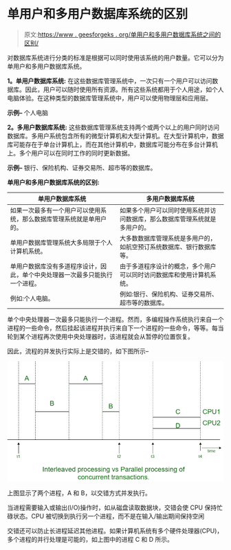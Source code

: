 # 单用户和多用户数据库系统的区别

> 原文:[https://www . geesforgeks . org/单用户和多用户数据库系统之间的区别/](https://www.geeksforgeeks.org/difference-between-single-user-and-multi-user-database-systems/)

对数据库系统进行分类的标准是根据可以同时使用该系统的用户数量。它可以分为单用户和多用户数据库系统。

**1。单用户数据库系统:**
在这些数据库管理系统中，一次只有一个用户可以访问数据库。因此，用户可以随时使用所有资源。所有这些系统都用于个人用途，如个人电脑体验。在这种类型的数据库管理系统中，用户可以使用物理层和应用层。

**示例–**
个人电脑

**2。多用户数据库系统:**
这些数据库管理系统支持两个或两个以上的用户同时访问数据库。多用户系统包含所有的微型计算机和大型计算机。在大型计算机中，数据库可能存在于单台计算机上，而在其他计算机中，数据库可能分布在多台计算机上。多个用户可以在同时工作的同时更新数据。

**示例–**
银行、保险机构、证券交易所、超市等的数据库。

**单用户和多用户数据库系统的区别:**

<center>

| 单用户数据库系统 | 多用户数据库系统 |
| --- | --- |
| 如果一次最多有一个用户可以使用系统，那么数据库管理系统就是单用户的。 | 如果多个用户可以同时使用系统并访问数据库，那么数据库管理系统就是多用户的。 |
| 单用户数据库管理系统大多局限于个人计算机系统。 | 大多数数据库管理系统是多用户的，如航空预订系统数据库、银行数据库等。 |
| 单用户数据库没有多道程序设计，因此，单个中央处理器一次最多只能执行一个进程。 | 由于多道程序设计的概念，多个用户可以同时访问数据库和使用计算机系统。 |
| 例如:个人电脑。 | 例如:银行、保险机构、证券交易所、超市等的数据库。 |

</center>

单个中央处理器一次最多只能执行一个进程。然而，多编程操作系统执行来自一个进程的一些命令，然后挂起该进程并执行来自下一个进程的一些命令，等等。每当轮到某个进程再次使用中央处理器时，该进程就会从暂停的位置恢复。

因此，流程的并发执行实际上是交错的，如下图所示–

![](img/2d38c3691120fd6cbcc8b8f12f83b289.png)

上图显示了两个进程，A 和 B，以交错方式并发执行。

当进程需要输入或输出(I/O)操作时，如从磁盘读取数据块，交错会使 CPU 保持忙碌状态。CPU 被切换到执行另一个进程，而不是在输入/输出期间保持空闲

交错还可以防止长进程延迟其他进程。如果计算机系统有多个硬件处理器(CPU)，多个进程的并行处理是可能的，如上图中的进程 C 和 D 所示。